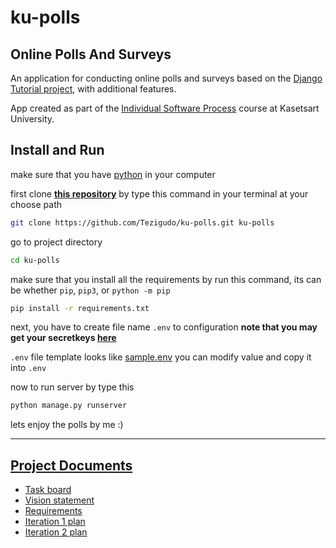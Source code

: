 # ku-polls
## Online Polls And Surveys

An application for conducting online polls and surveys based
on the [Django Tutorial project][django-tutorial], with
additional features.

App created as part of the [Individual Software Process](
https://cpske.github.io/ISP) course at Kasetsart University.

## Install and Run
make sure that you have [python](https://www.python.org/downloads/) in your computer

first clone [**this repository**](https://github.com/Tezigudo/ku-polls) by type this command in your terminal at your choose path

```sh
git clone https://github.com/Tezigudo/ku-polls.git ku-polls
```

go to project directory

```sh
cd ku-polls
```

make sure that you install all the requirements by run this command, its can be whether `pip`, `pip3`, or `python -m pip`

```sh
pip install -r requirements.txt
```

next, you have to create file name `.env` to configuration **note that you may get your secretkeys [here](https://djecrety.ir)**

`.env` file template looks like [sample.env](sample.env) you can modify value and copy it into `.env`

now to run server by type this
```sh
python manage.py runserver
```

lets enjoy the polls by me :)

---


## [Project Documents](https://github.com/Tezigudo/ku-polls/wiki/Home)

* [Task board](https://github.com/Tezigudo/ku-polls/projects)
* [Vision statement](https://github.com/nabhan-au/ku-polls/wiki/Vision-Statement)
* [Requirements](https://github.com/Tezigudo/ku-polls/wiki/Requirements)
* [Iteration 1 plan](https://github.com/Tezigudo/ku-polls/wiki/Iteration-1-Plan)
* [Iteration 2 plan](https://github.com/Tezigudo/ku-polls/wiki/Iteration-2-Plan)

[django-tutorial]: https://docs.djangoproject.com/en/4.1/intro/tutorial01/sdx
